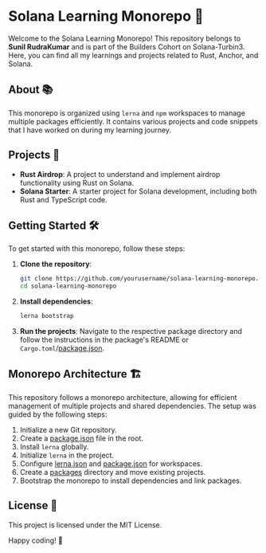 # Solana Learning Monorepo 🌟

Welcome to the Solana Learning Monorepo! This repository belongs to **Sunil RudraKumar** and is part of the Builders Cohort on Solana-Turbin3. Here, you can find all my learnings and projects related to Rust, Anchor, and Solana.

## About 📚

This monorepo is organized using `lerna` and `npm` workspaces to manage multiple packages efficiently. It contains various projects and code snippets that I have worked on during my learning journey.

## Projects 🚀

- **Rust Airdrop**: A project to understand and implement airdrop functionality using Rust on Solana.
- **Solana Starter**: A starter project for Solana development, including both Rust and TypeScript code.

## Getting Started 🛠️

To get started with this monorepo, follow these steps:

1. **Clone the repository**:
    ```sh
    git clone https://github.com/yourusername/solana-learning-monorepo.git
    cd solana-learning-monorepo
    ```

2. **Install dependencies**:
    ```sh
    lerna bootstrap
    ```

3. **Run the projects**:
    Navigate to the respective package directory and follow the instructions in the package's README or `Cargo.toml`/[package.json](http://_vscodecontentref_/1).

## Monorepo Architecture 🏗️

This repository follows a monorepo architecture, allowing for efficient management of multiple projects and shared dependencies. The setup was guided by the following steps:

1. Initialize a new Git repository.
2. Create a [package.json](http://_vscodecontentref_/2) file in the root.
3. Install `lerna` globally.
4. Initialize `lerna` in the project.
5. Configure [lerna.json](http://_vscodecontentref_/3) and [package.json](http://_vscodecontentref_/4) for workspaces.
6. Create a [packages](http://_vscodecontentref_/5) directory and move existing projects.
7. Bootstrap the monorepo to install dependencies and link packages.

## License 📄

This project is licensed under the MIT License.

Happy coding! 🎉